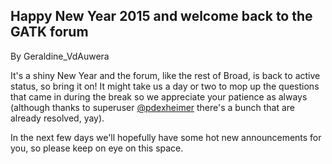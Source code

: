 ## Happy New Year 2015 and welcome back to the GATK forum

By Geraldine_VdAuwera

<p>It's a shiny New Year and the forum, like the rest of Broad, is back to active status, so bring it on! It might take us a day or two to mop up the questions that came in during the break so we appreciate your patience as always (although thanks to superuser <a href="https://gatkforums.broadinstitute.org/gatk/profile/pdexheimer" rel="nofollow">@pdexheimer</a> there's a bunch that are already resolved, yay).</p>

<p>In the next few days we'll hopefully have some hot new announcements for you, so please keep on eye on this space.</p>
